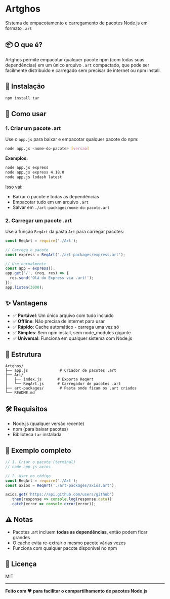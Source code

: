 # Artghos

Sistema de empacotamento e carregamento de pacotes Node.js em formato `.art`

## 📦 O que é?

Artghos permite empacotar qualquer pacote npm (com todas suas dependências) em um único arquivo `.art` compactado, que pode ser facilmente distribuído e carregado sem precisar de internet ou npm install.

## 🚀 Instalação

```bash
npm install tar
```

## 📝 Como usar

### 1. Criar um pacote .art

Use o `app.js` para baixar e empacotar qualquer pacote do npm:

```bash
node app.js <nome-do-pacote> [versao]
```

**Exemplos:**
```bash
node app.js express
node app.js express 4.18.0
node app.js lodash latest
```

Isso vai:
- Baixar o pacote e todas as dependências
- Empacotar tudo em um arquivo `.art`
- Salvar em `./art-packages/nome-do-pacote.art`

### 2. Carregar um pacote .art

Use a função `ReqArt` da pasta `Art` para carregar pacotes:

```javascript
const ReqArt = require('./Art');

// Carrega o pacote
const express = ReqArt('./art-packages/express.art');

// Use normalmente
const app = express();
app.get('/', (req, res) => {
  res.send('Olá do Express via .art!');
});
app.listen(3000);
```

## ✨ Vantagens

- ✅ **Portável**: Um único arquivo com tudo incluído
- ✅ **Offline**: Não precisa de internet para usar
- ✅ **Rápido**: Cache automático - carrega uma vez só
- ✅ **Simples**: Sem npm install, sem node_modules gigante
- ✅ **Universal**: Funciona em qualquer sistema com Node.js

## 📁 Estrutura

```
Artghos/
├── app.js              # Criador de pacotes .art
├── Art/
│   ├── index.js       # Exporta ReqArt
│   └── ReqArt.js      # Carregador de pacotes .art
├── art-packages/       # Pasta onde ficam os .art criados
└── README.md
```

## 🛠️ Requisitos

- Node.js (qualquer versão recente)
- npm (para baixar pacotes)
- Biblioteca `tar` instalada

## 📖 Exemplo completo

```javascript
// 1. Criar o pacote (terminal)
// node app.js axios

// 2. Usar no código
const ReqArt = require('./Art');
const axios = ReqArt('./art-packages/axios.art');

axios.get('https://api.github.com/users/github')
  .then(response => console.log(response.data))
  .catch(error => console.error(error));
```

## ⚠️ Notas

- Pacotes .art incluem **todas as dependências**, então podem ficar grandes
- O cache evita re-extrair o mesmo pacote várias vezes
- Funciona com qualquer pacote disponível no npm

## 📄 Licença

MIT

---

**Feito com ❤️ para facilitar o compartilhamento de pacotes Node.js**
